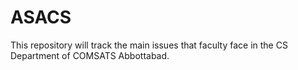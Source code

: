 # ASACS
This repository will track the main issues that faculty face in the CS Department of COMSATS Abbottabad.
